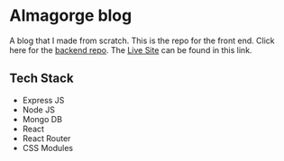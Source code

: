 # Almagorge blog

A blog that I made from scratch. This is the repo for the front end. Click here for the [backend repo](https://github.com/DrantDumani/blogApi). The [Live Site](https://almagorge.netlify.app/) can be found in this link.

## Tech Stack

- Express JS
- Node JS
- Mongo DB
- React
- React Router
- CSS Modules
